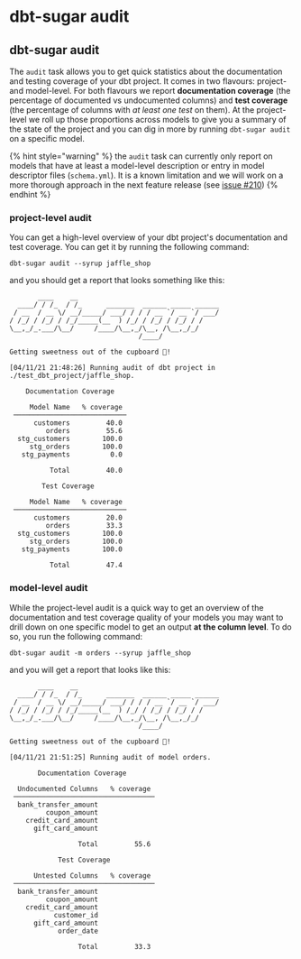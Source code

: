 # dbt-sugar audit

## dbt-sugar audit

The `audit` task allows you to get quick statistics about the documentation and testing coverage of your dbt project. It comes in two flavours: project- and model-level. For both flavours we report **documentation coverage** \(the percentage of documented vs undocumented columns\) and **test coverage** \(the percentage of columns with _at least one test_ on them\). At the project-level we roll up those proportions across models to give you a summary of the state of the project and you can dig in more by running `dbt-sugar audit`  on a specific model.

{% hint style="warning" %}
the `audit` task can currently only report on models that have at least a model-level description or entry in model descriptor files \(`schema.yml`\). It is a known limitation and we will work on a more thorough approach in the next feature release \(see [issue \#210](https://github.com/bitpicky/dbt-sugar/issues/210)\)
{% endhint %}

### project-level audit

You can get a high-level overview of your dbt project's documentation and test coverage. You can get it by running the following command:

```text
dbt-sugar audit --syrup jaffle_shop
```

and you should get a report that looks something like this:

```text
       ____    __
  ____/ / /_  / /_      _______  ______ _____ ______
 / __  / __ \/ __/_____/ ___/ / / / __ `/ __ `/ ___/
/ /_/ / /_/ / /_/_____(__  ) /_/ / /_/ / /_/ / /
\__,_/_.___/\__/     /____/\__,_/\__, /\__,_/_/
                                /____/

Getting sweetness out of the cupboard 🍬!

[04/11/21 21:48:26] Running audit of dbt project in ./test_dbt_project/jaffle_shop.

    Documentation Coverage

     Model Name   % coverage
 ────────────────────────────
      customers         40.0
         orders         55.6
  stg_customers        100.0
     stg_orders        100.0
   stg_payments          0.0

          Total         40.0

        Test Coverage

     Model Name   % coverage
 ────────────────────────────
      customers         20.0
         orders         33.3
  stg_customers        100.0
     stg_orders        100.0
   stg_payments        100.0

          Total         47.4
```

### model-level audit

While the project-level audit is a quick way to get an overview of the documentation and test coverage quality of your models you may want to drill down on one specific model to get an output **at the column level**. To do so, you run the following command:

```text
dbt-sugar audit -m orders --syrup jaffle_shop
```

and you will get a report that looks like this:

```text
       ____    __
  ____/ / /_  / /_      _______  ______ _____ ______
 / __  / __ \/ __/_____/ ___/ / / / __ `/ __ `/ ___/
/ /_/ / /_/ / /_/_____(__  ) /_/ / /_/ / /_/ / /
\__,_/_.___/\__/     /____/\__,_/\__, /\__,_/_/
                                /____/

Getting sweetness out of the cupboard 🍬!

[04/11/21 21:51:25] Running audit of model orders.

       Documentation Coverage

  Undocumented Columns   % coverage
 ───────────────────────────────────
  bank_transfer_amount
         coupon_amount
    credit_card_amount
      gift_card_amount

                 Total         55.6

            Test Coverage

      Untested Columns   % coverage
 ───────────────────────────────────
  bank_transfer_amount
         coupon_amount
    credit_card_amount
           customer_id
      gift_card_amount
            order_date

                 Total         33.3
```



